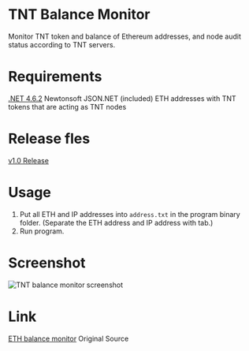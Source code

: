 # TNT Balance Monitor
Monitor TNT token and balance of Ethereum addresses, and node audit status according to TNT servers.

# Requirements
[.NET 4.6.2](https://www.microsoft.com/en-us/download/details.aspx?id=53344)
Newtonsoft JSON.NET (included)
ETH addresses with TNT tokens that are acting as TNT nodes

# Release fles
[v1.0 Release](https://github.com/watcher-hirono/tntbalancemonitor/releases/tag/v1.0)

# Usage
1. Put all ETH and IP addresses into `address.txt` in the program binary folder.
(Separate the ETH address and IP address with tab.)
2. Run program.

# Screenshot
![TNT balance monitor screenshot](https://mining.watch/ss/tntbalancemonitor.jpg)

# Link
[ETH balance monitor](https://github.com/valiant1x/ethbalancemonitor) Original Source
